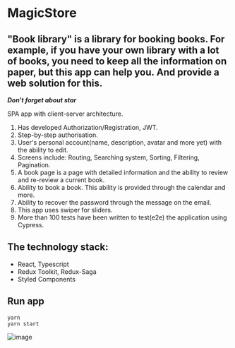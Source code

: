 # MagicStore

## "Book library" is a library for booking books. For example, if you have your own library with a lot of books, you need to keep all the information on paper, but this app can help you. And provide a web solution for this.

***Don't forget about star***

SPA app with client-server architecture.
1. Has developed Authorization/Registration, JWT.
2. Step-by-step authorisation.
3. User's personal account(name, description, avatar and more yet) with the ability to edit.
4. Screens include: Routing, Searching system, Sorting, Filtering, Pagination.
5. A book page is a page with detailed information and the ability to review and re-review a current book.
6. Ability to book a book. This ability is provided through the calendar and more.
7. Ability to recover the password through the message on the email.
8. This app uses swiper for sliders.
9. More than 100 tests have been written to test(e2e) the application using Cypress.



## The technology stack:
- React, Typescript
- Redux Toolkit, Redux-Saga
- Styled Components

## Run app

```
yarn
yarn start
```

![image](https://user-images.githubusercontent.com/66359081/227992921-0d87e337-a8fb-4cae-99f9-78041ece5563.png)

